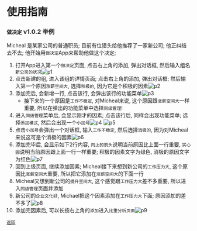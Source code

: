 使用指南
=======

### `做决定` v1.0.2 举例

Micheal 是某家公司的普通职员; 目前有位猎头给他推荐了一家新公司; 他正纠结去不去; 他开始用`做决定`App来帮助他做这个决定;

1. 打开App进入第一个`做决定`页面, 点击右上角的添加, 弹出对话框, 然后输入组名`新公司的状况`![p1][1]
2. 点击新建的组, 进入该组的详情页面; 点击右上角的添加, 弹出对话框; 然后输入第一个原因`涨薪空间大`, 选择`积极的`, 因为它是个积极的因素![p2][2]
3. 添加完后, 会新增一行, 点击该行, 会弹出该行的功能菜单![p3][3]
   - 接下来的一个原因是`工作不稳定`, 对Micheal来说, 这个原因跟`涨薪空间大`一样重要, 所以在弹出的功能菜单中选择`同级管理`!
4. 进入`同级管理`菜单后, 会显示刚才的因素; 点击该行后, 同样会出现功能菜单; 选择`添加模式`, 然后会出现一个`小加号`![p4][4] ![p5][5]
5. 点击`小加号`会弹出一个对话框, 输入`工作不稳定`, 然后选择`消极的`, 因为对Micheal来说这可是个消极的因素![p6][6]
6. 添加完毕后, 会显示如下2行内容, `向上的箭头`说明当前原因比上面一行重要, `实心圆`说明当前原因跟上面一行一样重要; 积极的因素文字为绿色, 消极的原因文字为红色![p7][7]
7. 回到上级页面, 继续添加因素; Micheal接下来想到新公司的`工作压力大`, 这个原因比`涨薪空间大`重要, 所以把它添加在`涨薪空间大`的下面一行
8. Micheal又想到新公司的`提升空间大`, 这个感觉跟`工作压力大`差不多重要, 所以进入`同级管理`页面并添加
9. 新公司的`企业文化好`, Michael把这个因素添加在`工作压力大`下面; 原因添加的差不多了![p8][8]
10. 添加完因素后, 可以长按右上角的`添加`进入`比重分析页面`![p9][9]



[1]: http://quickstart.mingminy.com/make_decisions/img/zh/p1.png "填组名"
[2]: http://quickstart.mingminy.com/make_decisions/img/zh/p2.png "填原因"
[3]: http://quickstart.mingminy.com/make_decisions/img/zh/p3.png "因素组功能菜单"
[4]: http://quickstart.mingminy.com/make_decisions/img/zh/p4.png "功能菜单"
[5]: http://quickstart.mingminy.com/make_decisions/img/zh/p5.png "显示功能菜单"
[6]: http://quickstart.mingminy.com/make_decisions/img/zh/p6.png "填原因"
[7]: http://quickstart.mingminy.com/make_decisions/img/zh/p7.png "同级管理介绍"
[8]: http://quickstart.mingminy.com/make_decisions/img/zh/p8.png "因素组效果图"
[9]: http://quickstart.mingminy.com/make_decisions/img/zh/p9.png "比重分析页面"




[`返回`](https://github.com/mmy812/MakeDecisions/blob/master/README.md)

